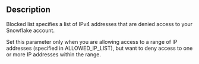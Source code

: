 ## Description

Blocked list specifies a list of IPv4 addresses that are denied access to your Snowflake account.

Set this parameter only when you are allowing access to a range of IP addresses (specified in ALLOWED_IP_LIST), but want to deny access to one or more IP addresses within the range.

